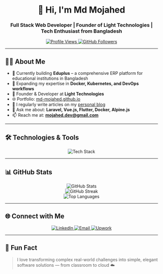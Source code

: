 <h1 align="center">👋 Hi, I'm Md Mojahed</h1>
<h3 align="center">Full Stack Web Developer | Founder of Light Technologies | Tech Enthusiast from Bangladesh</h3>

<p align="center">
  <a href="https://github.com/md-mojahed">
    <img src="https://komarev.com/ghpvc/?username=md-mojahed&label=Profile%20Views&color=0e75b6&style=flat" alt="Profile Views" />
  </a>
  <a href="https://github.com/md-mojahed?tab=followers">
    <img src="https://img.shields.io/github/followers/md-mojahed?label=Followers&style=social" alt="GitHub Followers" />
  </a>
</p>

---

## 👨‍💻 About Me

- 🔭 Currently building **Eduplus** – a comprehensive ERP platform for educational institutions in Bangladesh  
- 🌱 Expanding my expertise in **Docker, Kubernetes, and DevOps workflows**
- 🏢 Founder & Developer at **Light Technologies**
- 🌐 Portfolio: [md-mojahed.github.io](https://md-mojahed.github.io)
- 📝 I regularly write articles on my [personal blog](https://md-mojahed.github.io#blog)
- 💬 Ask me about: **Laravel, Vue.js, Flutter, Docker, Alpine.js**
- 📫 Reach me at: **mojahed.dev@gmail.com**

---

## 🛠️ Technologies & Tools

<p align="center">
  <img src="https://skillicons.dev/icons?i=laravel,php,flutter,dart,js,vue,html,css,bootstrap,tailwind,docker,mysql,git,github,vscode,postman,linux" alt="Tech Stack" />
</p>

---

## 📊 GitHub Stats

<p align="center">
  <img src="https://github-readme-stats.vercel.app/api?username=md-mojahed&show_icons=true&theme=default" alt="GitHub Stats" />
  <br />
  <img src="https://github-readme-streak-stats.herokuapp.com/?user=md-mojahed" alt="GitHub Streak" />
  <br />
  <img src="https://github-readme-stats.vercel.app/api/top-langs/?username=md-mojahed&layout=compact" alt="Top Languages" />
</p>

---

## 🌐 Connect with Me

<p align="center">
  <a href="https://www.linkedin.com/in/mdmojahed/" target="_blank">
    <img src="https://skillicons.dev/icons?i=linkedin" alt="LinkedIn" />
  </a>
  <a href="mailto:mojahed.dev@gmail.com">
    <img src="https://skillicons.dev/icons?i=gmail" alt="Email" />
  </a>
  <a href="https://www.upwork.com/freelancers/~017a04691e484ba543" target="_blank">
    <img src="https://img.shields.io/badge/Upwork-Freelancer-success?logo=upwork&style=flat" alt="Upwork" />
  </a>
</p>

---

## 🧠 Fun Fact

> I love transforming complex real-world challenges into simple, elegant software solutions — from classroom to cloud ☁️
